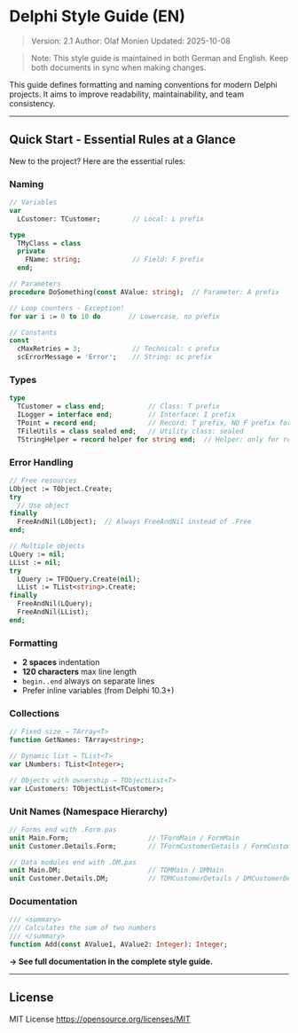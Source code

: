 # Delphi Style Guide (EN)

> Version: 2.1
> Author: Olaf Monien
> Updated: 2025-10-08

> Note: This style guide is maintained in both German and English. Keep both documents in sync when making changes.

This guide defines formatting and naming conventions for modern Delphi projects. It aims to improve readability, maintainability, and team consistency.

---

## Quick Start - Essential Rules at a Glance

New to the project? Here are the essential rules:

### **Naming**
```pascal
// Variables
var
  LCustomer: TCustomer;        // Local: L prefix

type
  TMyClass = class
  private
    FName: string;             // Field: F prefix
  end;

// Parameters
procedure DoSomething(const AValue: string);  // Parameter: A prefix

// Loop counters - Exception!
for var i := 0 to 10 do       // Lowercase, no prefix

// Constants
const
  cMaxRetries = 3;             // Technical: c prefix
  scErrorMessage = 'Error';    // String: sc prefix
```

### **Types**
```pascal
type
  TCustomer = class end;           // Class: T prefix
  ILogger = interface end;         // Interface: I prefix
  TPoint = record end;             // Record: T prefix, NO F prefix for fields!
  TFileUtils = class sealed end;   // Utility class: sealed
  TStringHelper = record helper for string end;  // Helper: only for real helpers!
```

### **Error Handling**
```pascal
// Free resources
LObject := TObject.Create;
try
  // Use object
finally
  FreeAndNil(LObject);  // Always FreeAndNil instead of .Free
end;

// Multiple objects
LQuery := nil;
LList := nil;
try
  LQuery := TFDQuery.Create(nil);
  LList := TList<string>.Create;
finally
  FreeAndNil(LQuery);
  FreeAndNil(LList);
end;
```

### **Formatting**
- **2 spaces** indentation
- **120 characters** max line length
- `begin..end` always on separate lines
- Prefer inline variables (from Delphi 10.3+)

### **Collections**
```pascal
// Fixed size → TArray<T>
function GetNames: TArray<string>;

// Dynamic list → TList<T>
var LNumbers: TList<Integer>;

// Objects with ownership → TObjectList<T>
var LCustomers: TObjectList<TCustomer>;
```

### **Unit Names (Namespace Hierarchy)**
```pascal
// Forms end with .Form.pas
unit Main.Form;                    // TFormMain / FormMain
unit Customer.Details.Form;        // TFormCustomerDetails / FormCustomerDetails

// Data modules end with .DM.pas
unit Main.DM;                      // TDMMain / DMMain
unit Customer.Details.DM;          // TDMCustomerDetails / DMCustomerDetails
```

### **Documentation**
```pascal
/// <summary>
/// Calculates the sum of two numbers
/// </summary>
function Add(const AValue1, AValue2: Integer): Integer;
```

**→ See full documentation in the complete style guide.**

---

## License

MIT License
https://opensource.org/licenses/MIT

